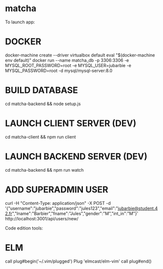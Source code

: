 # matcha

To launch app:

# DOCKER
docker-machine create --driver virtualbox default
eval "$(docker-machine env default)"
docker run --name matcha_db -p 3306:3306 -e MYSQL_ROOT_PASSWORD=root -e MYSQL_USER=jubarbie -e MYSQL_PASSWORD=root -d mysql/mysql-server:8.0

# BUILD DATABASE
cd matcha-backend && node setup.js

# LAUNCH CLIENT SERVER (DEV)
cd matcha-client && npm run client

# LAUNCH BACKEND SERVER (DEV)
cd matcha-backend && npm run watch

# ADD SUPERADMIN USER
curl -H "Content-Type: application/json" -X POST -d '{"username":"jubarbie","password":"jules123","email":"jubarbie@student.42.fr","lname":"Barbier","fname":"Jules","gender":"M","int_in":"M"}' http://localhost:3001/api/users/new/


Code edition tools:

# ELM
call plug#begin('~/.vim/plugged')
Plug 'elmcast/elm-vim'
call plug#end()
